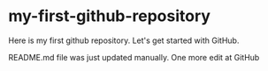 # my-first-github-repository
Here is my first github repository. Let's get started with GitHub.

README.md file was just updated manually. One more edit at GitHub
